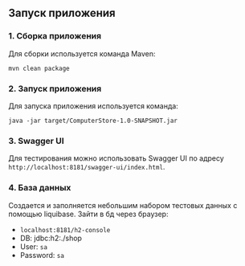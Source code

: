 ## Запуск приложения

### 1. Сборка приложения

Для сборки используется команда Maven:

```
mvn clean package
```

### 2. Запуск приложения

Для запуска приложения используется команда:

```
java -jar target/ComputerStore-1.0-SNAPSHOT.jar
```

### 3. Swagger UI

Для тестирования можно использовать Swagger UI по адресу `http://localhost:8181/swagger-ui/index.html`.

### 4. База данных

Создается и заполняется небольшим набором тестовых данных с помощью liquibase.
Зайти в бд через браузер:

* `localhost:8181/h2-console`
* DB: jdbc:h2:./shop
* User: `sa`
* Password: `sa`
